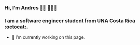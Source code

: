 ### Hi, I'm Andres 👋🏾 👩🏾‍💻
### I am a software engineer student from UNA Costa Rica :octocat:.



- 🔭 I’m currently working on this page. 




